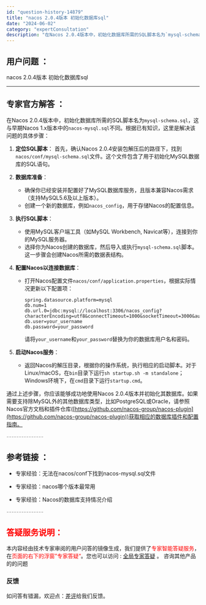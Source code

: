 ```yaml
---
id: "question-history-14879"
title: "nacos 2.0.4版本 初始化数据库sql"
date: "2024-06-02"
category: "expertConsultation"
description: "在Nacos 2.0.4版本中，初始化数据库所需的SQL脚本名为`mysql-schema.sql`，这与早期Nacos 1.x版本中的`nacos-mysql.sql`不同。根据已有知识，这里是解决该问题的具体步骤：1. **定位SQL脚本**：   首先，确认Nacos 2.0.4安装包解压后的"
---
```


## 用户问题 ： 
 nacos 2.0.4版本 初始化数据库sql  

---------------
## 专家官方解答 ：

在Nacos 2.0.4版本中，初始化数据库所需的SQL脚本名为`mysql-schema.sql`，这与早期Nacos 1.x版本中的`nacos-mysql.sql`不同。根据已有知识，这里是解决该问题的具体步骤：

1. **定位SQL脚本**：
   首先，确认Nacos 2.0.4安装包解压后的路径下，找到`nacos/conf/mysql-schema.sql`文件。这个文件包含了用于初始化MySQL数据库的SQL语句。

2. **数据库准备**：
   - 确保你已经安装并配置好了MySQL数据库服务，且版本兼容Nacos需求（支持MySQL5.6及以上版本）。
   - 创建一个新的数据库，例如`nacos_config`，用于存储Nacos的配置信息。

3. **执行SQL脚本**：
   - 使用MySQL客户端工具（如MySQL Workbench, Navicat等），连接到你的MySQL服务器。
   - 选择你为Nacos创建的数据库，然后导入或执行`mysql-schema.sql`脚本。这一步骤会创建Nacos所需的数据表结构。

4. **配置Nacos以连接数据库**：
   - 打开Nacos配置文件`nacos/conf/application.properties`，根据实际情况更新以下配置项：
     ```
     spring.datasource.platform=mysql
     db.num=1
     db.url.0=jdbc:mysql://localhost:3306/nacos_config?characterEncoding=utf8&connectTimeout=1000&socketTimeout=3000&autoReconnect=true
     db.user=your_username
     db.password=your_password
     ```
     请将`your_username`和`your_password`替换为你的数据库用户名和密码。

5. **启动Nacos服务**：
   - 返回Nacos的解压目录，根据你的操作系统，执行相应的启动脚本。对于Linux/macOS，在`bin`目录下运行`sh startup.sh -m standalone`；Windows环境下，在`cmd`目录下运行`startup.cmd`。

通过上述步骤，你应该能够成功地使用Nacos 2.0.4版本并初始化其数据库。如果需要支持除MySQL外的其他数据库类型，比如PostgreSQL或Oracle，请参照Nacos官方文档和插件仓库([https://github.com/nacos-group/nacos-plugin](https://github.com/nacos-group/nacos-plugin))获取相应的数据库插件和配置指南。


<font color="#949494">---------------</font> 


## 参考链接 ：

* 专家经验：无法在nacos/conf下找到nacos-mysql.sql文件 
 
 * 专家经验：nacos哪个版本最常用 
 
 * 专家经验：Nacos的数据库支持情况介绍 


 <font color="#949494">---------------</font> 
 


## <font color="#FF0000">答疑服务说明：</font> 

本内容经由技术专家审阅的用户问答的镜像生成，我们提供了<font color="#FF0000">专家智能答疑服务</font>，在<font color="#FF0000">页面的右下的浮窗”专家答疑“</font>。您也可以访问 : [全局专家答疑](https://answer.opensource.alibaba.com/docs/intro) 。 咨询其他产品的的问题

### 反馈
如问答有错漏，欢迎点：[差评](https://ai.nacos.io/user/feedbackByEnhancerGradePOJOID?enhancerGradePOJOId=14904)给我们反馈。
